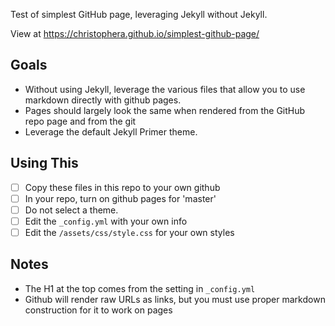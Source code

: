 Test of simplest GitHub page, leveraging Jekyll without Jekyll.

View at https://christophera.github.io/simplest-github-page/

## Goals

* Without using Jekyll, leverage the various files that allow you to use markdown directly with github pages.
* Pages should largely look the same when rendered from the GitHub repo page and from the git
* Leverage the default Jekyll Primer theme.

## Using This
* [ ] Copy these files in this repo to your own github
* [ ] In your repo, turn on github pages for 'master'
* [ ] Do not select a theme.
* [ ] Edit the `_config.yml` with your own info
* [ ] Edit the `/assets/css/style.css` for your own styles

## Notes
* The H1 at the top comes from the setting in `_config.yml`
* Github will render raw URLs as links, but you must use proper markdown construction for it to work on pages


